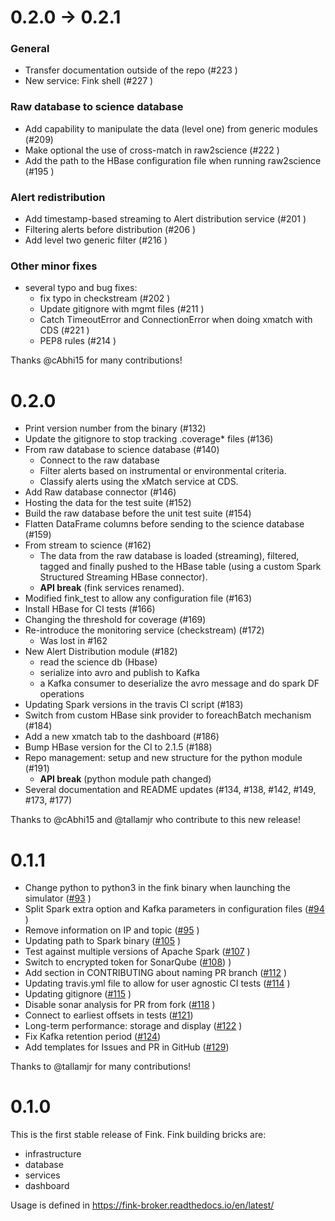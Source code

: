 # 0.2.0 -> 0.2.1

### General

- Transfer documentation outside of the repo (#223 )
- New service: Fink shell (#227 )

### Raw database to science database

- Add capability to manipulate the data (level one) from generic modules (#209)
- Make optional the use of cross-match in raw2science (#222 )
- Add the path to the HBase configuration file when running raw2science (#195 )

### Alert redistribution

- Add timestamp-based streaming to Alert distribution service (#201 )
- Filtering alerts before distribution (#206 )
- Add level two generic filter (#216 )

### Other minor fixes

- several typo and bug fixes:
  - fix typo in checkstream (#202 )
  - Update gitignore with mgmt files (#211 )
  - Catch TimeoutError and ConnectionError when doing xmatch with CDS (#221 )
  - PEP8 rules (#214 )

Thanks @cAbhi15 for many contributions!

# 0.2.0

- Print version number from the binary (#132)
- Update the gitignore to stop tracking .coverage* files (#136)
- From raw database to science database (#140)
  - Connect to the raw database
  - Filter alerts based on instrumental or environmental criteria.
  - Classify alerts using the xMatch service at CDS.
- Add Raw database connector (#146)
- Hosting the data for the test suite (#152)
- Build the raw database before the unit test suite (#154)
- Flatten DataFrame columns before sending to the science database (#159)
- From stream to science (#162)
  - The data from the raw database is loaded (streaming), filtered, tagged and finally pushed to the HBase table (using a custom Spark Structured Streaming HBase connector).
  - **API break** (fink services renamed).
- Modified fink_test to allow any configuration file (#163)
- Install HBase for CI tests (#166)
- Changing the threshold for coverage (#169)
- Re-introduce the monitoring service (checkstream) (#172)
  - Was lost in #162
- New Alert Distribution module (#182)
  - read the science db (Hbase)
  - serialize into avro and publish to Kafka
  - a Kafka consumer to deserialize the avro message and do spark DF operations
- Updating Spark versions in the travis CI script (#183)
- Switch from custom HBase sink provider to foreachBatch mechanism (#184)
- Add a new xmatch tab to the dashboard (#186)
- Bump HBase version for the CI to 2.1.5 (#188)
- Repo management: setup and new structure for the python module (#191)
  - **API break** (python module path changed)
- Several documentation and README updates (#134, #138, #142, #149, #173, #177)

Thanks to @cAbhi15 and @tallamjr who contribute to this new release!

# 0.1.1

* Change python to python3 in the fink binary when launching the simulator ([#93](https://github.com/astrolabsoftware/fink-broker/pull/93) )
* Split Spark extra option and Kafka parameters in configuration files ([#94](https://github.com/astrolabsoftware/fink-broker/pull/94) )
* Remove information on IP and topic ([#95](https://github.com/astrolabsoftware/fink-broker/pull/95) )
* Updating path to Spark binary ([#105](https://github.com/astrolabsoftware/fink-broker/pull/105) )
* Test against multiple versions of Apache Spark ([#107](https://github.com/astrolabsoftware/fink-broker/pull/107) )
* Switch to encrypted token for SonarQube ([#108](https://github.com/astrolabsoftware/fink-broker/pull/108)) )
* Add section in CONTRIBUTING about naming PR branch ([#112](https://github.com/astrolabsoftware/fink-broker/pull/112) )
* Updating travis.yml file to allow for user agnostic CI tests ([#114](https://github.com/astrolabsoftware/fink-broker/pull/114) )
* Updating gitignore ([#115](https://github.com/astrolabsoftware/fink-broker/pull/115) )
* Disable sonar analysis for PR from fork ([#118](https://github.com/astrolabsoftware/fink-broker/pull/118) )
* Connect to earliest offsets in tests ([#121](https://github.com/astrolabsoftware/fink-broker/pull/121))
* Long-term performance: storage and display ([#122](https://github.com/astrolabsoftware/fink-broker/pull/122) )
* Fix Kafka retention period ([#124](https://github.com/astrolabsoftware/fink-broker/pull/124))
* Add templates for Issues and PR in GitHub ([#129](https://github.com/astrolabsoftware/fink-broker/pull/129))

Thanks to @tallamjr for many contributions!

# 0.1.0

This is the first stable release of Fink. Fink building bricks are:

* infrastructure
* database
* services
* dashboard

Usage is defined in https://fink-broker.readthedocs.io/en/latest/
